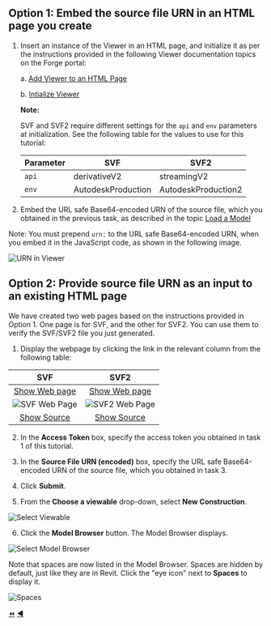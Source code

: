 ## Option 1: Embed the source file URN in an HTML page you create

1. Insert an instance of the Viewer in an HTML page, and initialize it as per the instructions provided in the following Viewer documentation topics on the Forge portal:

    a. [Add Viewer to an HTML Page](https://forge.autodesk.com/en/docs/viewer/v7/developers_guide/viewer_basics/starting-html/)

    b. [Intialize Viewer](https://forge.autodesk.com/en/docs/viewer/v7/developers_guide/viewer_basics/initialization/)

    **Note:**

    SVF and SVF2 require different settings for the `api` and `env` parameters at initialization. 
    See the following table for the values to use for this tutorial:


    | Parameter       | SVF                   | SVF2                   |
    |-----------------|-----------------------|------------------------|  
    | `api`           | derivativeV2          | streamingV2            |
    | `env`           | AutodeskProduction    | AutodeskProduction2    |




2. Embed the URL safe Base64-encoded URN of the source file, which you obtained in the previous task, as described in the topic [Load a Model](https://forge.autodesk.com/en/docs/viewer/v7/developers_guide/viewer_basics/load-a-model/)

Note: You must prepend ``urn:`` to the URL safe Base64-encoded URN, when you embed it in the JavaScript code, as shown in the following image.

![URN in Viewer](../images/tutorial_4_urn_in_viewer.png "URN in Viewer")

## Option 2: Provide source file URN as an input to an existing HTML page

We have created two web pages based on the instructions provided in Option 1. One page is for SVF, and the other for SVF2. You can use them to verify the SVF/SVF2 file you just generated. 


1. Display the webpage by clicking the link in the relevant column from the following table:

| SVF                                                                                      | SVF2                                                                                      |
|:----------------------------------------------------------------------------------------:|:-----------------------------------------------------------------------------------------:|
| [Show Web page](https://autodesk-forge.github.io/forge-tutorial-postman/display_svf.html)|[Show Web page](https://autodesk-forge.github.io/forge-tutorial-postman/display_svf2.html) |
| ![SVF Web Page](../images//tutorial_4_urn_in_html_page.png)                              | ![SVF2 Web Page](../images//tutorial_4_urn_in_html_page_svf2.png)                         |
| [Show Source](../../docs/display_svf.html)                                               |[Show Source](../../docs/display_svf2.html)                                                |



2. In the **Access Token** box, specify the access token you obtained in task 1 of this tutorial.

3. In the **Source File URN (encoded)** box, specify the URL safe Base64-encoded URN of the source file, which you obtained in task 3.

4. Click **Submit**.

5. From the **Choose a viewable** drop-down, select **New Construction**.

  ![Select Viewable](../images/tutorial_7_select_viewables.png "Select Viewable")

6. Click the **Model Browser** button. The Model Browser displays.

  ![Select Model Browser](../images/tutorial_7_select_model_browser.png "Select Model Browser")

  Note that spaces are now listed in the Model Browser. Spaces are hidden by default, just like they are in Revit. Click the "eye icon" next to **Spaces** to display it.

  ![Spaces](../images/tutorial_7_spaces.png "Spaces")


[:rewind:](../readme.md "readme.md") [:arrow_backward:](task-3.md "Previous task")
